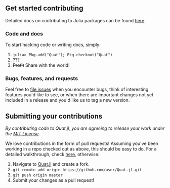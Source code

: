 ## Get started contributing

Detailed docs on contributing to Julia packages can be found [here](http://docs.julialang.org/en/release-0.2/manual/packages/?highlight=pkg#package-development).

### Code and docs
To start hacking code or writing docs, simply:

1. `julia> Pkg.add("Quat"); Pkg.checkout("Quat")`
2. ???
3. ~~Profit~~ Share with the world!

### Bugs, features, and requests
Feel free to [file issues](https://github.com/forio/Quat.jl/issues) when you encounter bugs, think of interesting features you'd like to see, or when there are important changes not yet included in a release and you'd like us to tag a new version.


## Submitting your contributions

*By contributing code to Quat.jl, you are agreeing to release your work under the [MIT License](https://github.com/forio/Quat.jl/blob/master/LICENSE.md).*

We love contributions in the form of pull requests! Assuming you've been working in a repo checked out as above, this should be easy to do. For a detailed walkthrough, check [here](https://help.github.com/articles/fork-a-repo), otherwise:

1. Navigate to [Quat.jl](https://github.com/forio/Quat.jl) and create a fork.
2. `git remote add origin https://github.com/user/Quat.jl.git`
3. `git push origin master`
4. Submit your changes as a pull request!    
